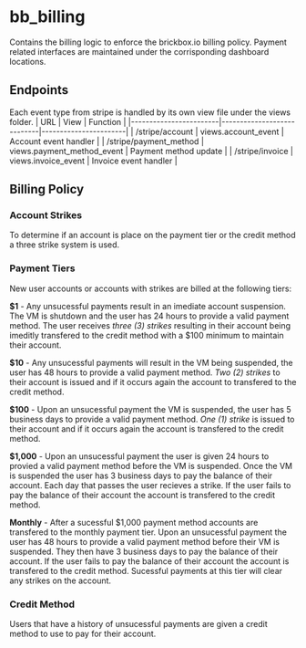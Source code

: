 # bb_billing

Contains the billing logic to enforce the brickbox.io billing policy. Payment related interfaces are maintained under the corrisponding dashboard locations.

## Endpoints

Each event type from stripe is handled by its own view file under the views folder.
| URL                    | View                       | Function              |
|------------------------|----------------------------|-----------------------|
| /stripe/account        | views.account_event        | Account event handler |
| /stripe/payment_method | views.payment_method_event | Payment method update |
| /stripe/invoice        | views.invoice_event        | Invoice event handler |

## Billing Policy

### Account Strikes

To determine if an account is place on the payment tier or the credit method a three strike system is used.

### Payment Tiers

New user accounts or accounts with strikes are billed at the following tiers:

**$1** - Any unsucessful payments result in an imediate account suspension. The VM is shutdown and the user has 24 hours to provide a valid payment method. The user receives *three (3) strikes* resulting in their account being imeditly transfered to the credit method with a $100 minimum to maintain their account.

**$10** - Any unsucessful payments will result in the VM being suspended, the user has 48 hours to provide a valid payment method. *Two (2) strikes* to their account is issued and if it occurs again the account to transfered to the credit method.

**$100** - Upon an unsucessful payment the VM is suspended, the user has 5 business days to provide a valid payment method. *One (1) strike* is issued to their account and if it occurs again the account is transfered to the credit method.

**$1,000** - Upon an unsucessful payment the user is given 24 hours to provied a valid payment method before the VM is suspended. Once the VM is suspended the user has 3 business days to pay the balance of their account. Each day that passes the user recieves a strike. If the user fails to pay the balance of their account the account is transfered to the credit method.

**Monthly** - After a sucessful $1,000 payment method accounts are transfered to the monthly payment tier. Upon an unsucessful payment the user has 48 hours to provide a valid payment method before their VM is suspended. They then have 3 business days to pay the balance of their account. If the user fails to pay the balance of their account the account is transfered to the credit method. Sucessful payments at this tier will clear any strikes on the account.

### Credit Method

Users that have a history of unsucessful payments are given a credit method to use to pay for their account.
